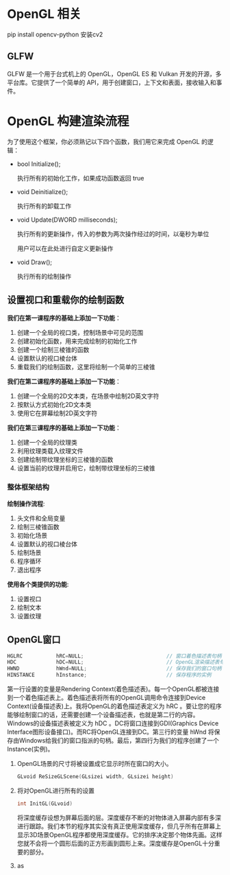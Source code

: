 # OpenGL 相关

pip install opencv-python    安装cv2

## GLFW

GLFW 是一个用于台式机上的 OpenGL，Op​​enGL ES 和 Vulkan 开发的开源，多平台库。它提供了一个简单的 API，用于创建窗口，上下文和表面，接收输入和事件。

# OpenGL 构建渲染流程

为了使用这个框架，你必须熟记以下四个函数，我们用它来完成 OpenGL 的逻辑：

- bool Initialize();

  执行所有的初始化工作，如果成功函数返回 true

  

- void Deinitialize();

  执行所有的卸载工作
  

- void Update(DWORD milliseconds);

  执行所有的更新操作，传入的参数为两次操作经过的时间，以毫秒为单位

  用户可以在此处进行自定义更新操作
  

- void Draw();

  执行所有的绘制操作

## 设置视口和重载你的绘制函数

**我们在第一课程序的基础上添加一下功能**： 

1. 创建一个全局的视口类，控制场景中可见的范围  
2. 创建初始化函数，用来完成绘制的初始化工作  
3. 创建一个绘制三棱锥的函数  
4. 设置默认的视口棱台体  
5. 重载我们的绘制函数，这里将绘制一个简单的三棱锥 

**我们在第二课程序的基础上添加一下功能**： 

1. 创建一个全局的2D文本类，在场景中绘制2D英文字符  
2. 按默认方式初始化2D文本类  
3. 使用它在屏幕绘制2D英文字符 

**我们在第三课程序的基础上添加一下功能**： 

1. 创建一个全局的纹理类  
2. 利用纹理类载入纹理文件  
3. 创建绘制带纹理坐标的三棱锥的函数  
4. 设置当前的纹理并启用它，绘制带纹理坐标的三棱锥 

### 整体框架结构

**绘制操作流程**:

1. 头文件和全局变量
2. 绘制三棱锥函数
3. 初始化场景
4. 设置默认的视口棱台体
5. 绘制场景
6. 程序循环
7. 退出程序

**使用各个类提供的功能**:

1. 设置视口 
2. 绘制文本
3. 设置纹理

## OpenGL窗口

```c
HGLRC           hRC=NULL;							// 窗口着色描述表句柄
HDC             hDC=NULL;							// OpenGL渲染描述表句柄
HWND            hWnd=NULL;							// 保存我们的窗口句柄
HINSTANCE       hInstance;							// 保存程序的实例
```

第一行设置的变量是Rendering  Context(着色描述表)。每一个OpenGL都被连接到一个着色描述表上。着色描述表将所有的OpenGL调用命令连接到Device  Context(设备描述表)上。我将OpenGL的着色描述表定义为 hRC  。要让您的程序能够绘制窗口的话，还需要创建一个设备描述表，也就是第二行的内容。Windows的设备描述表被定义为 hDC  。DC将窗口连接到GDI(Graphics Device Interface图形设备接口)。而RC将OpenGL连接到DC。第三行的变量 hWnd  将保存由Windows给我们的窗口指派的句柄。最后，第四行为我们的程序创建了一个Instance(实例)。

1. OpenGL场景的尺寸将被设置成它显示时所在窗口的大小。

   ```c
   GLvoid ReSizeGLScene(GLsizei width, GLsizei height)
   ```

2. 将对OpenGL进行所有的设置

   ```c
   int InitGL(GLvoid)		
   ```

   将深度缓存设想为屏幕后面的层。深度缓存不断的对物体进入屏幕内部有多深进行跟踪。我们本节的程序其实没有真正使用深度缓存，但几乎所有在屏幕上显示3D场景OpenGL程序都使用深度缓存。它的排序决定那个物体先画。这样您就不会将一个圆形后面的正方形画到圆形上来。深度缓存是OpenGL十分重要的部分。

3. as

